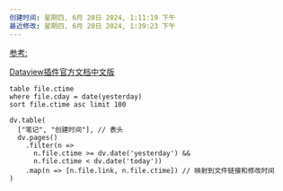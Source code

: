 ```yaml
---
创建时间: 星期四, 6月 20日 2024, 1:11:19 下午
最近修改: 星期四, 6月 20日 2024, 1:39:23 下午
---
```

[参考:](https://publish.obsidian.md/chinesehelp/01+2021%E6%96%B0%E6%95%99%E7%A8%8B/Dataview%E7%BF%BB%E8%AF%91+by+%E5%AF%A1%E4%BA%BA)

[Dataview插件官方文档中文版](https://forum-zh.obsidian.md/t/topic/7161)


```dataview 
table file.ctime
where file.cday = date(yesterday) 
sort file.ctime asc limit 100
```



```dataviewjs 
dv.table(
  ["笔记", "创建时间"], // 表头
  dv.pages()
    .filter(n => 
      n.file.ctime >= dv.date('yesterday') &&
      n.file.ctime < dv.date('today'))
    .map(n => [n.file.link, n.file.ctime]) // 映射到文件链接和修改时间
)
```